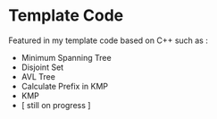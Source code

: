 # Template Code

Featured in my template code based on C++ such as :
- Minimum Spanning Tree
- Disjoint Set
- AVL Tree
- Calculate Prefix in KMP
- KMP
- [ still on progress ]
